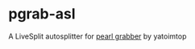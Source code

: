 # pgrab-asl

A LiveSplit autosplitter for [pearl grabber](https://yatoimtop.itch.io/pearlgrabber) by yatoimtop